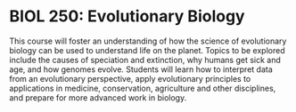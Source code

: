 # BIOL 250: Evolutionary Biology

This course will foster an understanding of how the science of evolutionary biology can be used to understand life on the planet. Topics to be explored include the causes of speciation and extinction, why humans get sick and age, and how genomes evolve. Students will learn how to interpret data from an evolutionary perspective, apply evolutionary principles to applications in medicine, conservation, agriculture and other disciplines, and prepare for more advanced work in biology.